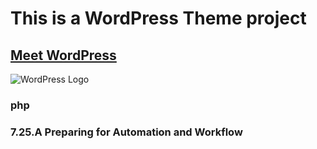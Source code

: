 # This is a WordPress Theme project
## [Meet WordPress](https://wordpress.org/)

![WordPress Logo](/images/wordpress-circular-website-logo.png)

### php
### 7.25.A Preparing for Automation and Workflow
